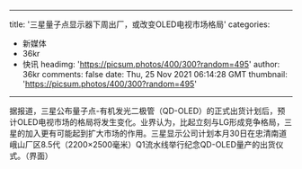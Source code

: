
---
title: '三星量子点显示器下周出厂，或改变OLED电视市场格局'
categories: 
 - 新媒体
 - 36kr
 - 快讯
headimg: 'https://picsum.photos/400/300?random=495'
author: 36kr
comments: false
date: Thu, 25 Nov 2021 06:14:28 GMT
thumbnail: 'https://picsum.photos/400/300?random=495'
---

<div>   
据报道，三星公布量子点-有机发光二极管（QD-OLED）的正式出货计划后，预计OLED电视市场的格局将发生变化。业界认为，比起立刻与LG形成竞争格局，三星的加入更有可能起到扩大市场的作用。三星显示公司计划本月30日在忠清南道峨山厂区8.5代（2200×2500毫米）Q1流水线举行纪念QD-OLED量产的出货仪式。（界面）  
</div>
            